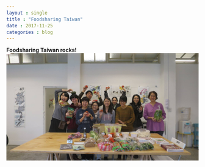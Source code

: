 ```yaml
---
layout : single
title : "Foodsharing Taiwan"
date : 2017-11-25
categories : blog
---
```


**Foodsharing Taiwan rocks!**
![Foodsharing Taiwan rocks!](/assets/images/23799945_867812803401181_9048026681724072545_o.jpg)
